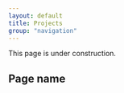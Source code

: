 ```yaml
---
layout: default
title: Projects
group: "navigation"
---
```


      
<p>This page is under construction.</p>
<h2>Page name</h2>     

